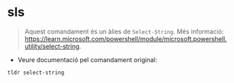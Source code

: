 # sls

> Aquest comandament és un àlies de `Select-String`.
> Més informació: <https://learn.microsoft.com/powershell/module/microsoft.powershell.utility/select-string>.

- Veure documentació pel comandament original:

`tldr select-string`
